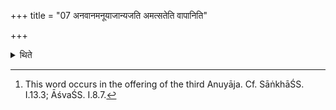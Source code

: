 +++
title = "07 अनवानमनूयाजान्यजति अमत्सतेति वापानिति"

+++

<details><summary>थिते</summary>

7. He recites the offering-verses of the Anūyājas without breathing or he may breathe after having uttered the word amatsata.[^1]  

[^1]: This word occurs in the offering of the third Anuyāja. Cf. SāṅkhāŚS. I.13.3; ĀśvaŚS. I.8.7. 
</details>
